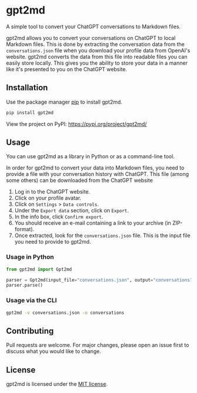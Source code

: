 # gpt2md

A simple tool to convert your ChatGPT conversations to Markdown files.

gpt2md allows you to convert your conversations on ChatGPT to local Markdown files. This is done by extracting the conversation data from the `conversations.json` file when you download your profile data from OpenAI's website. gpt2md converts the data from this file into readable files you can easily store locally. This gives you the ability to store your data in a manner like it's presented to you on the ChatGPT website.

## Installation

Use the package manager [pip](https://pip.pypa.io/en/stable/) to install gpt2md.

```bash
pip install gpt2md
```

View the project on PyPI: <https://pypi.org/project/gpt2md/>

## Usage

You can use gpt2md as a library in Python or as a command-line tool.

In order for gpt2md to convert your data into Markdown files, you need to provide a file with your conversation history with ChatGPT. This file (among some others) can be downloaded from the ChatGPT website

1. Log in to the ChatGPT website.
2. Click on your profile avatar.
3. Click on `Settings` > `Data controls`.
4. Under the `Export data` section, click on `Export`.
5. In the info box, click `Confirm export`.
6. You should receive an e-mail containing a link to your archive (in ZIP-format).
7. Once extracted, look for the `conversations.json` file. This is the input file you need to provide to gpt2md.


### Usage in Python

```python
from gpt2md import Gpt2md

parser = Gpt2md(input_file="conversations.json", output="conversations", verbose=True)
parser.parse()
```

### Usage via the CLI

```bash
gpt2md -v conversations.json -o conversations
```

## Contributing

Pull requests are welcome. For major changes, please open an issue first
to discuss what you would like to change.

## License

gpt2md is licensed under the [MIT license](https://github.com/Yoran-Gyselen/gpt2md/blob/main/LICENSE).